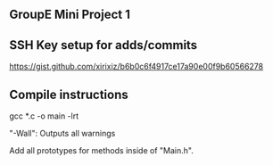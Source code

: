 ## GroupE Mini Project 1


## SSH Key setup for adds/commits
https://gist.github.com/xirixiz/b6b0c6f4917ce17a90e00f9b60566278

## Compile instructions

gcc *.c -o main -lrt

"-Wall": Outputs all warnings

Add all prototypes for methods inside of "Main.h".
